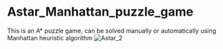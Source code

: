 # Astar_Manhattan_puzzle_game
This is an A* puzzle game, can be solved manually or automatically using Manhattan heuristic algorithm
![Astar_2](https://github.com/sameeroz/Astar_Manhattan_puzzle_game/assets/90834112/ffbfa903-366d-4d3a-a6a1-d30ab137554a)
